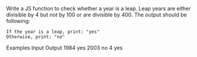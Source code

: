 Write a JS function to check whether a year is a leap. Leap years are either divisible by 4 but not by 100 or are divisible by 400. The output should be following:
	

	If the year is a leap, print: "yes"
	Otherwise, print: "no"


Examples
Input	Output
1984	yes
2003	no
4	yes
